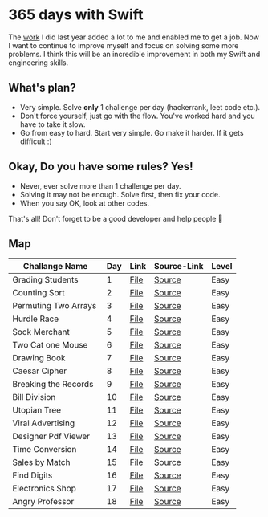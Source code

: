 # 365 days with Swift

The <a href="https://github.com/devmehmetates/365-day-of-code">work</a> I did last year added a lot to me and enabled me to get a job. Now I want to continue to improve myself and focus on solving some more problems. I think this will be an incredible improvement in both my Swift and engineering skills.

## What's plan?
- Very simple. Solve **only** 1 challenge per day (hackerrank, leet code etc.).
- Don't force yourself, just go with the flow. You've worked hard and you have to take it slow.
- Go from easy to hard. Start very simple. Go make it harder. If it gets difficult :)

## Okay, Do you have some rules? Yes! 
- Never, ever solve more than 1 challenge per day.
- Solving it may not be enough. Solve first, then fix your code.
- When you say OK, look at other codes.

That's all! Don't forget to be a good developer and help people 🙂

## Map
| Challange Name   | Day | Link | Source-Link | Level |
| --------------   | --- | ---- | ----------- | ----- |
| Grading Students | 1 | <a href="https://github.com/devmehmetates/365-Days-Algorithm-With-Swift/blob/main/Easy/Grading%20Students.playground/Contents.swift"> File </a> | <a href="https://www.hackerrank.com/challenges/grading/problem"> Source </a> | Easy |
| Counting Sort | 2 | <a href="https://github.com/devmehmetates/365-Days-Algorithm-With-Swift/blob/main/Easy/Counting%20Sort.playground/Contents.swift"> File </a> | <a href="https://www.hackerrank.com/challenges/one-month-preparation-kit-countingsort1/problem"> Source </a> | Easy |
| Permuting Two Arrays | 3 | <a href="https://github.com/devmehmetates/365-Days-Algorithm-With-Swift/blob/main/Easy/Two%20Arrays.playground/Contents.swift"> File </a> | <a href="https://www.hackerrank.com/challenges/one-month-preparation-kit-two-arrays/problem"> Source </a> | Easy |
| Hurdle Race | 4 | <a href="https://github.com/devmehmetates/365-Days-Algorithm-With-Swift/blob/main/Easy/Hurdle%20Race.playground/Contents.swift"> File </a> | <a href="https://www.hackerrank.com/challenges/the-hurdle-race/problem"> Source </a> | Easy |
| Sock Merchant | 5 | <a href="https://github.com/devmehmetates/365-Days-Algorithm-With-Swift/blob/main/Easy/Sock%20Merchant.playground/Contents.swift"> File </a> | <a href="https://www.hackerrank.com/challenges/one-month-preparation-kit-sock-merchant/problem"> Source </a> | Easy |
| Two Cat one Mouse | 6 | <a href="https://github.com/devmehmetates/365-Days-Algorithm-With-Swift/blob/main/Easy/Cats%20and%20a%20Mouse%20.playground/Contents.swift"> File </a> | <a href="https://www.hackerrank.com/challenges/cats-and-a-mouse/problem"> Source </a> | Easy |
| Drawing Book | 7 | <a href="https://github.com/devmehmetates/365-Days-Algorithm-With-Swift/blob/main/Easy/Drawing%20Book.playground/Contents.swift"> File </a> | <a href="https://www.hackerrank.com/challenges/one-month-preparation-kit-drawing-book/problem"> Source </a> | Easy |
| Caesar Cipher | 8 | <a href="https://github.com/devmehmetates/365-Days-Algorithm-With-Swift/blob/main/Easy/Caesar%20Cipher.playground/Contents.swift"> File </a> | <a href="https://www.hackerrank.com/challenges/one-month-preparation-kit-caesar-cipher-1/problem"> Source </a> | Easy |
| Breaking the Records | 9 | <a href="https://github.com/devmehmetates/365-Days-Algorithm-With-Swift/blob/main/Easy/Breaking%20the%20Records.playground/Contents.swift"> File </a> | <a href="https://www.hackerrank.com/challenges/breaking-best-and-worst-records/problem"> Source </a> | Easy |
| Bill Division | 10 | <a href="https://github.com/devmehmetates/365-Days-Algorithm-With-Swift/blob/main/Easy/Bill%20Division.playground/Contents.swift"> File </a> | <a href="https://www.hackerrank.com/challenges/bon-appetit/problem"> Source </a> | Easy |
| Utopian Tree | 11 | <a href="https://github.com/devmehmetates/365-Days-Algorithm-With-Swift/blob/main/Easy/Utopian%20Tree.playground/Contents.swift"> File </a> | <a href="https://www.hackerrank.com/challenges/utopian-tree/problem"> Source </a> | Easy |
| Viral Advertising | 12 | <a href="https://github.com/devmehmetates/365-Days-Algorithm-With-Swift/blob/main/Easy/Viral%20Advertising.playground/Contents.swift"> File </a> | <a href="https://www.hackerrank.com/challenges/strange-advertising/problem"> Source </a> | Easy |
| Designer Pdf Viewer | 13 | <a href="https://github.com/devmehmetates/365-Days-Algorithm-With-Swift/blob/main/Easy/Designer%20PDF%20Viewer.playground/Contents.swift"> File </a> | <a href="https://www.hackerrank.com/challenges/designer-pdf-viewer/problem"> Source </a> | Easy |
| Time Conversion | 14 | <a href="https://github.com/devmehmetates/365-Days-Algorithm-With-Swift/blob/main/Easy/Time%20Conversion.playground/Contents.swift"> File </a> | <a href="https://www.hackerrank.com/challenges/time-conversion/problem"> Source </a> | Easy |
| Sales by Match | 15 | <a href="https://github.com/devmehmetates/365-Days-Algorithm-With-Swift/blob/main/Easy/Sales%20by%20Match.playground/Contents.swift"> File </a> | <a href="https://www.hackerrank.com/challenges/sock-merchant/problem"> Source </a> | Easy |
| Find Digits | 16 | <a href="https://github.com/devmehmetates/365-Days-Algorithm-With-Swift/blob/main/Easy/Find%20Digits.playground/Contents.swift"> File </a> | <a href="https://www.hackerrank.com/challenges/find-digits/problem"> Source </a> | Easy |
| Electronics Shop | 17 | <a href="https://github.com/devmehmetates/365-Days-Algorithm-With-Swift/blob/main/Easy/Electronics%20Shop.playground/Contents.swift"> File </a> | <a href="https://www.hackerrank.com/challenges/electronics-shop/problem"> Source </a> | Easy |
| Angry Professor | 18 | <a href="https://github.com/devmehmetates/365-Days-Algorithm-With-Swift/blob/main/Easy/Angry%20Professor.playground/Contents.swift"> File </a> | <a href="https://www.hackerrank.com/challenges/angry-professor/problem"> Source </a> | Easy |


